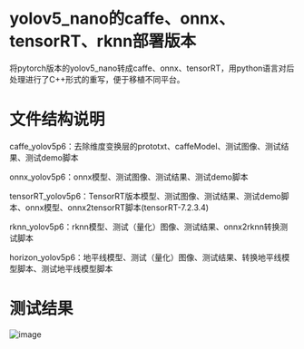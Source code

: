 # yolov5_nano的caffe、onnx、tensorRT、rknn部署版本

将pytorch版本的yolov5_nano转成caffe、onnx、tensorRT，用python语言对后处理进行了C++形式的重写，便于移植不同平台。

# 文件结构说明
caffe_yolov5p6：去除维度变换层的prototxt、caffeModel、测试图像、测试结果、测试demo脚本

onnx_yolov5p6：onnx模型、测试图像、测试结果、测试demo脚本

tensorRT_yolov5p6：TensorRT版本模型、测试图像、测试结果、测试demo脚本、onnx模型、onnx2tensorRT脚本(tensorRT-7.2.3.4)

rknn_yolov5p6：rknn模型、测试（量化）图像、测试结果、onnx2rknn转换测试脚本

horizon_yolov5p6：地平线模型、测试（量化）图像、测试结果、转换地平线模型脚本、测试地平线模型脚本

# 测试结果

![image](https://github.com/cqu20160901/yolov5p6_caffe_onnx/blob/master/caffe_yolov5p6/result.jpg)
